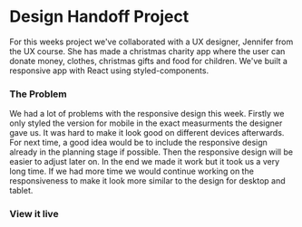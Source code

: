 # Design Handoff Project
For this weeks project we've collaborated with a UX designer, Jennifer from the UX course. She has made a christmas charity app where the user can donate money, clothes, christmas gifts and food for children. We've built a responsive app with React using styled-components.

### The Problem
We had a lot of problems with the responsive design this week. Firstly we only styled the version for mobile in the exact measurments the designer gave us. It was hard to make it look good on different devices afterwards. For next time, a good idea would be to include the responsive design already in the planning stage if possible. Then the responsive design will be easier to adjust later on. In the end we made it work but it took us a very long time. If we had more time we would continue working on the responsiveness to make it look more similar to the design for desktop and tablet. 

### View it live
